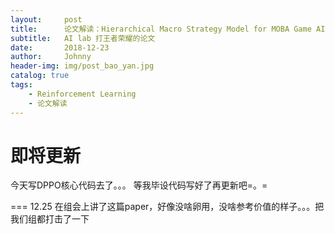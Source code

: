 ```yaml
---
layout:     post
title:      论文解读：Hierarchical Macro Strategy Model for MOBA Game AI
subtitle:   AI lab 打王者荣耀的论文
date:       2018-12-23
author:     Johnny
header-img: img/post_bao_yan.jpg
catalog: true
tags:
    - Reinforcement Learning
    - 论文解读
---
```


# 即将更新

今天写DPPO核心代码去了。。。
等我毕设代码写好了再更新吧=。=


===
12.25 在组会上讲了这篇paper，好像没啥卵用，没啥参考价值的样子。。。把我们组都打击了一下

